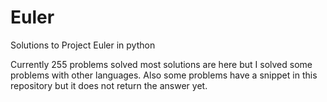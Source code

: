 # Euler
Solutions to Project Euler in python

Currently 255 problems solved most solutions are here but I solved some problems with other languages. Also some problems have a snippet in this repository but it does not return the answer yet.
